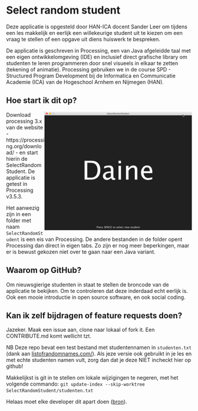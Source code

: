 # Select random student
Deze applicatie is opgesteld door HAN-ICA docent Sander Leer om tijdens een les makkelijk en eerlijk een willekeurige student uit te kiezen om een vraag te stellen of een opgave uit diens huiswerk te bespreken.

De applicatie is geschreven in Processing, een van Java afgeleidde taal met een eigen ontwikkelomgeving (IDE) en inclusief direct grafische library om studenten te leren programmeren door snel visueels in elkaar te zetten (tekening of animatie). Processing gebruiken we in de course SPD - Structured Program Development bij de Informatica en Communicatie Academie (ICA) van de Hogeschool Arnhem en Nijmegen (HAN).

## Hoe start ik dit op?
<img src="screenshot.png" width="400" align="right">
Download processing 3.x van de website - https://processing.org/download/ - en start hierin de SelectRandomStudent. De applicatie is getest in Processing v3.5.3.

Het aanwezig zijn in een folder met naam `SelectRandomStudent` is een eis van Processing. De andere bestanden in de folder opent Processing dan direct in eigen tabs. Zo zijn er nog meer beperkingen, maar er is bewust gekozen niet over te gaan naar een Java variant.

## Waarom op GitHub?
Om nieuwsgierige studenten in staat te stellen de broncode van de applicatie te bekijken. Om te controleren dat deze inderdaad echt eerlijk is. Ook een mooie introductie in open source software, en ook social coding.

## Kan ik zelf bijdragen of feature requests doen?
Jazeker. Maak een issue aan, clone naar lokaal of fork it. Een CONTRIBUTE.md komt wellicht tzt.

NB Deze repo bevat een test bestand met studentennamen in `studenten.txt` (dank aan [listofrandomnames.com/](http://listofrandomnames.com/)). Als jeze versie ook gebruikt in je les en met echte studenten namen vult, zorg dan dat je deze NIET incheckt hier op github!

Makkelijkst is git in te stellen om lokale wijzigingen te negeren, met het volgende commando:
`git update-index --skip-worktree SelectRandomStudent/studenten.txt`

Helaas moet elke developer dit apart doen ([bron](http://blog.stephan-partzsch.de/how-to-ignore-changes-in-tracked-files-with-git/)).